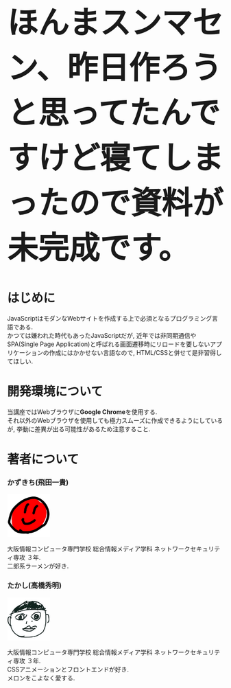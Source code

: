 <h1 style="font-size: 72px;">ほんまスンマセン、昨日作ろうと思ってたんですけど寝てしまったので資料が未完成です。</h1>

# はじめに
JavaScriptはモダンなWebサイトを作成する上で必須となるプログラミング言語である.  
かつては嫌われた時代もあったJavaScriptだが, 近年では非同期通信やSPA(Single Page Application)と呼ばれる画面遷移時にリロードを要しないアプリケーションの作成にはかかせない言語なので, HTML/CSSと併せて是非習得してほしい.

# 開発環境について
当講座ではWebブラウザに**Google Chrome**を使用する.  
それ以外のWebブラウザを使用しても極力スムーズに作成できるようにしているが, 挙動に差異が出る可能性があるため注意すること.

# 著者について

### かずきち(飛田一貴)

<img src="../img/00_opening/kazukichi.png" width="100">


大阪情報コンピュータ専門学校 総合情報メディア学科 ネットワークセキュリティ専攻 ３年.  
二郎系ラーメンが好き.

### たかし(高橋秀明)

<img src="../img/00_opening/takashi.png" width="100">

大阪情報コンピュータ専門学校 総合情報メディア学科 ネットワークセキュリティ専攻 ３年.  
CSSアニメーションとフロントエンドが好き.  
メロンをこよなく愛する.
